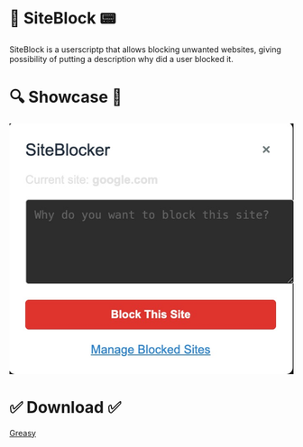 # 🚫 SiteBlock 📟
SiteBlock is a userscriptp that allows blocking unwanted websites, giving possibility of putting a description why did a user blocked it.

# 🔍 Showcase 👀
![image](src/Screenshot%202025-06-20%20at%2022.56.43.jpg)

# ✅ Download ✅
[Greasy](https://greasyfork.org/en/scripts/540251-siteblocker)
